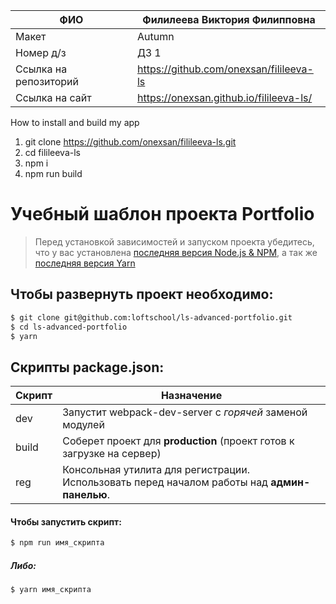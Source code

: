 ФИО | Филилеева Виктория Филипповна
--- | ---
Макет | Autumn
Номер д/з | ДЗ 1
Ссылка на репозиторий | https://github.com/onexsan/filileeva-ls 
Ссылка на сайт | https://onexsan.github.io/filileeva-ls/

How to install and build my app

1. git clone https://github.com/onexsan/filileeva-ls.git
2. cd filileeva-ls
3. npm i
4. npm run build



# Учебный шаблон проекта Portfolio

> Перед установкой зависимостей и запуском проекта убедитесь, что у вас установлена [последняя версия Node.js & NPM](https://nodejs.org/en/download/current/), а так же 
[последняя версия Yarn](https://yarnpkg.com/ru/docs/install)

##  Чтобы развернуть проект необходимо:
```sh
$ git clone git@github.com:loftschool/ls-advanced-portfolio.git
$ cd ls-advanced-portfolio
$ yarn
```

## Скрипты package.json:

| Скрипт | Назначение |
| ------ | ------ |
| dev | Запустит webpack-dev-server с _горячей_ заменой модулей |
| build | Соберет проект для **production** (проект готов к загрузке на сервер) |
| reg | Консольная утилита для регистрации. Использовать перед началом работы над **админ-панелью**. |

#### Чтобы запустить скрипт:
```sh
$ npm run имя_скрипта
```

##### Либо:
```sh
$ yarn имя_скрипта
```
